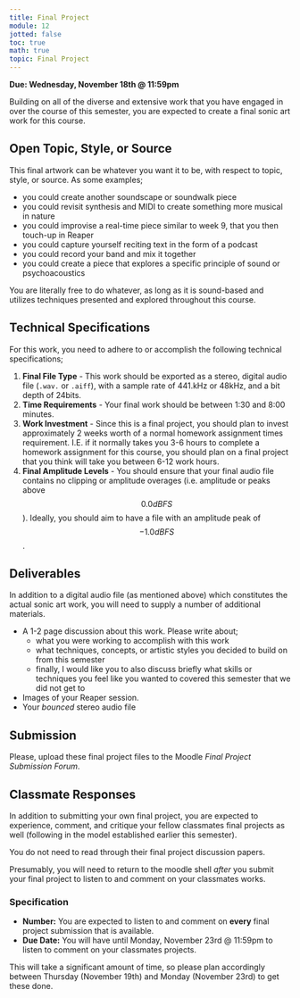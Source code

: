```yaml
---
title: Final Project
module: 12
jotted: false
toc: true
math: true
topic: Final Project
---
```


**Due: Wednesday, November 18th @ 11:59pm**

Building on all of the diverse and extensive work that you have engaged in over the course of this semester, you are expected to create a final sonic art work for this course.

## Open Topic, Style, or Source

This final artwork can be whatever you want it to be, with respect to topic, style, or source. As some examples;

- you could create another soundscape or soundwalk piece
- you could revisit synthesis and MIDI to create something more musical in nature
- you could improvise a real-time piece similar to week 9, that you then touch-up in Reaper
- you could capture yourself reciting text in the form of a podcast
- you could record your band and mix it together
- you could create a piece that explores a specific principle of sound or psychoacoustics

You are literally free to do whatever, as long as it is sound-based and utilizes techniques presented and explored throughout this course.

## Technical Specifications

For this work, you need to adhere to or accomplish the following technical specifications;

1. **Final File Type** - This work should be exported as a stereo, digital audio file (`.wav.` or `.aiff`), with a sample rate of 441.kHz or 48kHz, and a bit depth of 24bits.
2. **Time Requirements** - Your final work should be between 1:30 and 8:00 minutes.
3. **Work Investment** - Since this is a final project, you should plan to invest approximately 2 weeks worth of a normal homework assignment times requirement. I.E. if it normally takes you 3-6 hours to complete a homework assignment for this course, you should plan on a final project that you think will take you between 6-12 work hours.
4. **Final Amplitude Levels** - You should ensure that your final audio file contains no clipping or amplitude overages (i.e. amplitude or peaks above $$0.0dBFS$$). Ideally, you should aim to have a file with an amplitude peak of $$-1.0dBFS$$.

## Deliverables

In addition to a digital audio file (as mentioned above) which constitutes the actual sonic art work, you will need to supply a number of additional materials.

- A 1-2 page discussion about this work. Please write about;
	- what you were working to accomplish with this work
	- what techniques, concepts, or artistic styles you decided to build on from this semester
	- finally, I would like you to also discuss briefly what skills or techniques you feel like you wanted to covered this semester that we did not get to
- Images of your Reaper session.
- Your _bounced_ stereo audio file


## Submission

Please, upload these final project files to the Moodle _Final Project Submission Forum_.

## Classmate Responses

In addition to submitting your own final project, you are expected to experience, comment, and critique your fellow classmates final projects as well (following in the model established earlier this semester).

You do not need to read through their final project discussion papers.

Presumably, you will need to return to the moodle shell _after_ you submit your final project to listen to and comment on your classmates works.

### Specification

- **Number:** You are expected to listen to and comment on **every** final project submission that is available.
- **Due Date:** You will have until Monday, November 23rd @ 11:59pm to listen to comment on your classmates projects.

This will take a significant amount of time, so please plan accordingly between Thursday (November 19th) and Monday (November 23rd) to get these done.
